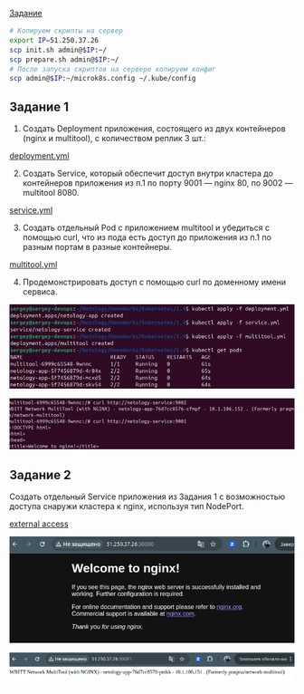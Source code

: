 [Задание](https://github.com/netology-code/kuber-homeworks/blob/main/1.4/1.4.md)

```bash
# Копируем скрипты на сервер
export IP=51.250.37.26
scp init.sh admin@$IP:~/
scp prepare.sh admin@$IP:~/
# После запуска скриптов на сервере копируем конфиг
scp admin@$IP:~/microk8s.config ~/.kube/config
```

## Задание 1
1. Создать Deployment приложения, состоящего из двух контейнеров (nginx и multitool), с количеством реплик 3 шт.:

[deployment.yml](deployment.yml)

2. Создать Service, который обеспечит доступ внутри кластера до контейнеров приложения из п.1 по порту 9001 — nginx 80, по 9002 — multitool 8080.

[service.yml](service.yml)

3. Создать отдельный Pod с приложением multitool и убедиться с помощью curl, что из пода есть доступ до приложения из п.1 по разным портам в разные контейнеры.

[multitool.yml](multitool.yml)

4. Продемонстрировать доступ с помощью curl по доменному имени сервиса.

![create](images/image01.png)

![curl](images/image02.png)


## Задание 2
Создать отдельный Service приложения из Задания 1 с возможностью доступа снаружи кластера к nginx, используя тип NodePort.

[external access](external-service.yml)

![nginx](images/image03.png)

![multitool](images/image04.png)
